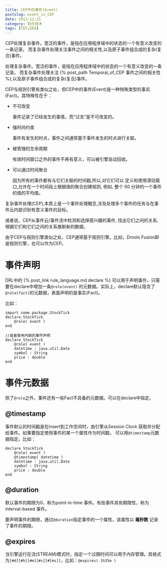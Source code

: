 ```yaml
---
title: CEP中的事件(Event)
postslug: event_in_CEP
date: 2013-12-21
category: 软件技术
tags: [CEP,EDA]
---
```



CEP处理复杂事件。宽泛的事件，是指在应用程序域中的状态的一个有意义改变的一条记录。
而复杂事件处理关注事件之间的相关性,以及原子事件组合成的复杂(复合)事件。

<!--more-->

处理复杂事件。宽泛的事件，是指在应用程序域中的状态的一个有意义改变的一条记录。
而复杂事件处理关注 {% post_path Temporal_of_CEP 事件之间的相关性 %},以及原子事件组合成的复杂(复合)事件。

CEP与规则引擎有类似之处，但CEP中的事件(Event)是一种特殊类型的事实(Fact)。其特殊性在于：

- 不可改变

  事件记录了已经发生的事情，而“过去”是不可改变的。

- 强时间约束

  事件有发生的时点，事件之间通常基于事件发生的时点进行关联。

- 被管理的生命周期

  有效时间窗口之外的事件不再有意义，可以被引擎自动回收。

- 可以通过时间聚合

  因为所有的事件都有与它们关联的时间戳,所以,对它们可以 定义和使用滑动窗口,允许在一个时间段上根据值的聚合创建规则,
  例如, 整个 60 分钟的一个事件的值的平均值。


复杂事件处理(CEP),本质上是一个事件处理概念,涉及处理多个事件的任务与在事件云内部识别有意义事件的目标。

或者说，CEP从事件云/事件流中检测和选择感兴趣的事件, 找出它们之间的关系,根据它们和它们之间的关系推断新的数据。

由于CEP与规则引擎类似之处，CEP通常基于规则引擎。比如，Drools Fusion即是规则引擎，也可以作为CEP。

# 事件声明

DRL中的 {% post_link rule_language.md declare %}
可以用于声明事件，只需要在declare中增加一条`@role(event)`
的元数据。实际上，declare默认隐含了`@role(fact)`的元数据，表面声明的是事实(Fact)。

比如：

```
import some.package.StockTick
declare StockTick
    @role( event )
end

//或者使用内嵌的事件声明
declare StockTick
    @role( event )
    datetime : java.util.Date
    symbol : String
    price : double
end
```

# 事件元数据

除了`@role`之外，事件还有一些Fact不具备的元数据。可以在declare中指定。

## @timestamp

  事件默认的时间戳是在insert到工作空间时，由引擎从Session Clock 获取并分配给事件。如果要指定使用事件的某一个属性作为时间戳，
  可以用`@timestamp`元数据指定。比如：


  ```
  declare StockTick
      @role( event )
      @timestamp( datetime )
      datetime : java.util.Date
      symbol : String
      price : double
  end
  ```

## @duration

  默认事件的期限为0，称为point-in-time 事件。有些事件具有期限性，称为interval-based 事件。

  要声明事件的期限，通过`@duration`指定事件的一个属性，该属性以 **毫秒数** 记录了事件的期限。

## @expires

  当引擎运行在流(STREAM)模式时，指定一个过期时间可以用于内存管理。其格式为`[#d][#h][#m][#s][#[ms]]`，比如：`@expires( 1h35m )`
